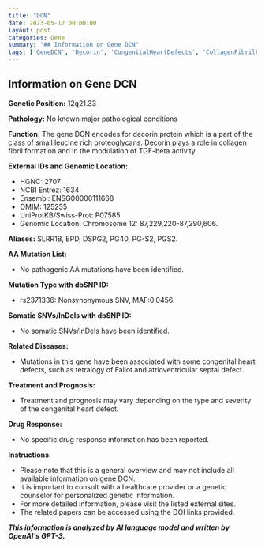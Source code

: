 ```yaml
---
title: "DCN"
date: 2023-05-12 00:00:00
layout: post
categories: Gene
summary: "## Information on Gene DCN"
tags: ['GeneDCN', 'Decorin', 'CongenitalHeartDefects', 'CollagenFibrilFormation', 'TGFbeta', 'GeneticInformation', 'GenomicLocation', 'Mutation']
---
```


## Information on Gene DCN

**Genetic Position:** 12q21.33

**Pathology:** No known major pathological conditions

**Function:** The gene DCN encodes for decorin protein which is a part of the class of small leucine rich proteoglycans. Decorin plays a role in collagen fibril formation and in the modulation of TGF-beta activity.

**External IDs and Genomic Location:**
- HGNC: 2707
- NCBI Entrez: 1634
- Ensembl: ENSG00000111668
- OMIM: 125255
- UniProtKB/Swiss-Prot: P07585
- Genomic Location: Chromosome 12: 87,229,220-87,290,606.

**Aliases:** SLRR1B, EPD, DSPG2, PG40, PG-S2, PGS2.

**AA Mutation List:**
- No pathogenic AA mutations have been identified.

**Mutation Type with dbSNP ID:**
- rs2371336: Nonsynonymous SNV, MAF:0.0456.

**Somatic SNVs/InDels with dbSNP ID:**
- No somatic SNVs/InDels have been identified.

**Related Diseases:**
- Mutations in this gene have been associated with some congenital heart defects, such as tetralogy of Fallot and atrioventricular septal defect.

**Treatment and Prognosis:**
- Treatment and prognosis may vary depending on the type and severity of the congenital heart defect.

**Drug Response:**
- No specific drug response information has been reported.

**Instructions:**
- Please note that this is a general overview and may not include all available information on gene DCN.
- It is important to consult with a healthcare provider or a genetic counselor for personalized genetic information.
- For more detailed information, please visit the listed external sites. 
- The related papers can be accessed using the DOI links provided.

**_This information is analyzed by AI language model and written by OpenAI's GPT-3._**
